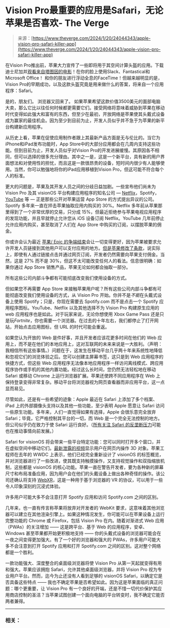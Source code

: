 <!--yml

category: 未分类

date: 2024-05-27 14:57:37

-->

# Vision Pro最重要的应用是Safari，无论苹果是否喜欢- The Verge

> 来源：[https://www.theverge.com/2024/1/20/24044343/apple-vision-pro-safari-killer-app](https://www.theverge.com/2024/1/20/24044343/apple-vision-pro-safari-killer-app)

在Vision Pro推出前，苹果大力宣传了一些即将用于其空间计算头盔的应用。下载迪士尼加并[观看来自塔图因的电影](/2024/1/16/24039960/apple-vision-pro-3d-movies-disney-plus)！在你的脸上使用Slack、Fantastical和Microsoft Office！ 和你的朋友进行浮动全息的FaceTime！但越来越明显的是，Vision Pro的早期成功，以及这款头盔究竟是用来做什么的答案，将来自一个应用程序：Safari。

是的，朋友们。 浏览器又回来了。 如果苹果希望这款价值3500美元的面部电脑大卖，那么它比以往任何时候都更需要它们。接受网络将意味着威胁到苹果在移动时代变得如此强大和富有的东西，但至少在最初，开放网络是苹果使其头戴式设备成为赢家的最佳机会。因为至少到目前为止，开发人员似乎并不急于为苹果的新平台构建新应用程序。

从历史上看，苹果在促使应用制作者跟上其最新产品方面是无与伦比的。当它为iPhone和iPad发布功能时，App Store中的大部分应用都会在几周内支持这些功能。但到目前为止，开发人员似乎对Vision Pro的开发进展缓慢。其原因各不相同，但可以选择的很多充分理由。其中之一是，这是一个新平台，具有新的用户界面想法和对使用性的担忧，而且这是一款很昂贵的设备，短时间内很少有人能够使用。当然，你可以勉强地将你的iPad应用移植到Vision Pro，但这可能不符合每个人的标准。

更大的问题是，苹果及其开发人员之间的分歧日益加剧。一些宣布他们尚未为 Vision Pro 及其 visionOS 平台构建应用程序的知名公司 — [Netflix](/2024/1/17/24042179/netflix-apple-vision-pro-app)，Spotify，[YouTube](/2024/1/18/24043540/youtube-spotify-apps-apple-vision-pro-visionos) 等 — 正是那些公开对苹果运营 App Store 的方式提出异议的公司。Spotify 多年来一直在抨击苹果抽取应用内购买的 30%。Netflix 多年前从苹果那里得到了一个非常优厚的交易，只分成 15%，但最近拒绝参与苹果电视应用程序的发现功能，并且早就停止允许您从 iOS 设备订阅 Netflix。YouTube 几年前停止允许应用内购买，甚至取消了人们在 App Store 中购买的订阅，以摆脱苹果的佣金。

你或许会认为最近 [苹果/ Epic 的争端结束](/2021/4/29/22410877/epic-games-apple-app-store-antitrust-trial-lawsuit-news)会让一切变得更好，因为苹果被要求允许开发人员链接到其他用户可以支付应用的地方。[但是苹果修改了条款](/2024/1/16/24040881/apple-outside-payments-app-store-policies-iphone-ipad)，说实际上，即使有人通过链接点击并通过网页订阅，开发者仍然需要向苹果支付佣金。当然，这是 27% 而不是 30%，但这不太可能改变任何人的看法。信息很明确：如果你通过 App Store 销售产品，苹果无论如何都会抽取一部分。

所有这些公司内部斗争都有可能彻底改变我们使用设备的方式。

但如果您不再需要 App Store 来接触苹果用户呢？所有这些公司内部斗争都有可能彻底改变我们使用设备的方式，从 Vision Pro 开始。你并不是*不能*在头戴式设备上使用 Spotify；只是，你现在需要去 Spotify.com 而不是点击一个 Spotify 应用程序图标。YouTube、Netflix 以及其他选择不为 Vision Pro 构建原生应用的 web 应用程序也是如此。对于玩家来说，无论你想使用 Xbox Game Pass 还是只是玩*Fortnite*，你也需要一个浏览器。在过去的十年左右，我们都停止了打开网站，开始点击应用图标，但 URL 的时代可能会重返。

如果您认为开放的 Web 是件好事，并且开发者应该花更多时间在他们的 Web 应用上，而不是在他们的本地应用上，这对互联网的未来来说是一大胜利。（声明：我相信所有这些事情。）问题在于，这发生在移动平台几乎两十年来系统性地降低和忽视它们的浏览体验之后。您可以创建主屏幕书签，这只是到 Web 应用程序的快捷方式，但这些 Web 应用程序无法像本地应用程序一样访问离线模式、跨应用程序协作或手机的其他内置功能。经过这么长时间，您仍然无法轻松地在移动 Safari 或移动 Chrome 上运行浏览器扩展。苹果还使跨不同应用程序在 Web 上保持登录变得非常复杂。移动平台将浏览器视为网页查看器而非应用平台，这一点显而易见。

尽管如此，还是有一些希望的迹象：Apple 最近在 Safari 上添加了多个档案、iPad 上的外部摄像头支持以及其他一些功能，至少表明 Apple 愿意让 Safari 访问一些原生功能。多年来，人们一直觉得如果有选择，Apple 会很乐意完全放弃 Safari；毕竟，它严格控制其平台的一切，而 Web 是一个完全无法控制的地方。但公司似乎仍在致力于使 Safari 运行良好。（[所有关注 Safari 的反垄断压力](/2021/5/6/22421912/iphone-web-app-pwa-cloud-gaming-epic-v-apple-safari)可能也在推动事情向前发展。）

Safari for visionOS 将会带来一些平台特定功能：您可以同时打开多个窗口，并在虚拟空间中移动它们。[最新泄露的视频](https://www.inverse.com/tech/apple-vision-pro-safari-web-browser-video)显示用户在网页内操作 3D 对象。苹果工程师在去年的 WWDC 上表示，他们已经完全重新设计了 visionOS 的标签概览，并对浏览器进行了一些改进，使其既支持触摸操作，又支持视觉操作和双指缩放机制，这些都是 visionOS 的核心功能。苹果一直在警告开发者，要为各种新的屏幕尺寸和布局准备应用，因为用户会在他们的头戴设备上做出各种奇怪的操作。该公司还确认将支持 [WebXR](https://www.roadtovr.com/apple-vision-pro-webxr-support-safari-model/)，这是一种用于基于浏览器的 VR 的协议，可以用于一些令人印象深刻的沉浸式体验。

许多用户可能大多不会注意打开 Spotify 应用和访问 Spotify.com 之间的区别。

几年来，也一直有传言称苹果将放弃对开发者的 WebKit 要求，这意味着其他浏览器可以建立在其他渲染引擎上。如果这种情况发生，你可能可以在苹果设备上运行完整功能的 Chrome 或 Firefox，包括 Vision Pro 在内。随着对渐进式 Web 应用（PWAs）的关注增加 —— 这是跨平台、基于 Web 的应用程序，安卓、Windows 甚至苹果都开始更积极地支持 —— 你的头戴式设备的浏览器可能会在一夜之间变得更加强大。有了一个好的浏览器和强大的 PWAs，许多用户可能大多不会注意到打开 Spotify 应用和打开 Spotify.com 之间的区别。这对整个网络都是一个胜利。

一款功能强大、深度整合的桌面级浏览器将使 Vision Pro 从第一天起就变得有用和强大。苹果应该拥抱 Safari，允许其他桌面级浏览器，并将 Vision Pro 视为专业用户平台。然而，迄今为止还没有人看到足够的 visionOS Safari，以确定它是否具备这些特点 —— 我也不确定苹果是否希望如此。因为这是苹果面临的真正问题：哪个更重要，让 Vision Pro 有一个良好的开端，还是不惜一切代价保护其应用商店控制的圣洁？当苹果试图创建一个面向电脑的平台转变时，我不确定它能否两者兼得。

* * *

### 相关：
